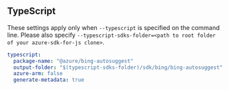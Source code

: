 ## TypeScript

These settings apply only when `--typescript` is specified on the command line.
Please also specify `--typescript-sdks-folder=<path to root folder of your azure-sdk-for-js clone>`.

``` yaml $(typescript)
typescript:
  package-name: "@azure/bing-autosuggest"
  output-folder: "$(typescript-sdks-folder)/sdk/bing/bing-autosuggest"
  azure-arm: false
  generate-metadata: true
```
